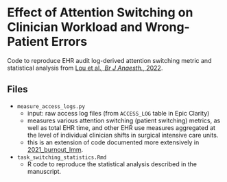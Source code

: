 # Effect of Attention Switching on Clinician Workload and Wrong-Patient Errors

Code to reproduce EHR audit log-derived attention switching metric and statistical analysis from [Lou et al., *Br J Anaesth.*, 2022](https://doi.org/10.1016/j.bja.2022.04.012).

## Files
- `measure_access_logs.py`
    - input: raw access log files (from `ACCESS_LOG` table in Epic Clarity)
    - measures various attention switching (patient switching) metrics, as well as total EHR time, and other EHR use measures aggregated at the level of individual clinician shifts in surgical intensive care units.
    - this is an extension of code documented more extensively in [2021_burnout_lmm](https://github.com/sslou/publications/tree/main/2021_burnout_lmm).
- `task_switching_statistics.Rmd`
    - R code to reproduce the statistical analysis described in the manuscript.
